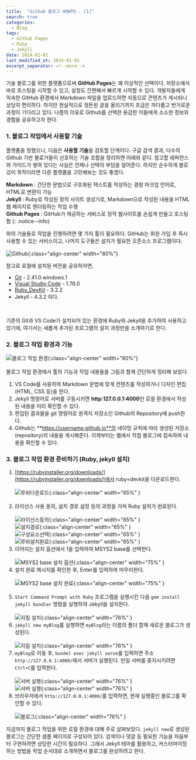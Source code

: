 ```yaml
---
title:  "Github 블로그 HOWTO - [1]"
search: true
categories: 
  - Blog
tags:
  - Github Pages
  - Ruby
  - Jekyll
date: 2024-01-01
last_modified_at: 2024-01-01
excerpt_separator: <!--more-->
---
```

기술 블로그를 위한 플랫폼으로써 **GitHub Pages**는 꽤 이상적인 선택이다. 저장소에서 바로 호스팅을 시작할 수 있고, 설정도 간편해서 빠르게 시작할 수 있다. <!--more--> 개발자들에게 익숙한 GitHub 환경에서 Markdown 파일을 업로드하면 자동으로 콘텐츠가 게시되니 상당히 편리하다. 하지만 현실적으로 정돈된 글을 올리기까지 조금은 까다롭고 번거로운 과정이 기다리고 있다. 나름의 이유로 Github를 선택한 용감한 이들에게 소소한 정보와 경험을 공유하고자 한다.


### 1. 블로그 작업에서 사용할 기술
플랫폼을 정했으니, 다음은 **사용할 기술**을 검토할 단계이다. 구글 검색 결과, 다수의 Github 기반 블로거들이 선호하는 기술 조합을 정리하면 아래와 같다. 참고할 레퍼런스와 가이드가 쌓여 있다는 사실은 언제나 선택의 부담을 덜어준다. 하지만 순수하게 블로깅이 목적이라면 다른 플랫폼을 고민해보는 것도 좋겠다.

>
 **Markdown** : 간단한 문법으로 구조화된 텍스트를 작성하는 경량 마크업 언어로, HTML로 변환이 가능  
 **Jekyll** : Ruby로 작성된 정적 사이트 생성기로, Markdown으로 작성된 내용을 HTML 웹 페이지로 렌더링하는 작업 수행  
 **Github Pages** : GitHub가 제공하는 서비스로 정적 웹사이트를 손쉽게 만들고 호스팅함
{: .notice--info}

위의 기술들로 작업을 진행하려면 몇 가지 툴이 필요하다. GitHub는 회원 가입 후 즉시 사용할 수 있는 서비스이고, 나머지 도구들은 설치가 필요한 오픈소스 프로그램이다.  
<br/>
 ![Github](/assets/images/setup/toolkit.png){:class="align-center"  width="80%"}

  참고로 로컬에 설치된 버전을 공유하자면, 
 - [Git](https://git-scm.com/downloads) - 2.41.0.windows.1
 - [Visual Studio Code](https://code.visualstudio.com/download)  - 1.76.0
 - [Ruby_DevKit](https://rubyinstaller.org/downloads/) - 3.2.2
 - Jekyll - 4.3.2  이다.
 <br/>

기존의 Git과 VS Code가 설치되어 있는 환경에 Ruby와 Jekyll을 추가하여 사용하고 있기에, 여기서는 새롭게 추가된 프로그램의 설치 과정만을 소개하기로 한다.

### 2. 블로그 작업 환경과 기능
 
![블로그 작업 환경](/assets/images/setup/setup.png){:class="align-center"  width="80%"}  
<br/>
 블로그 작업 환경에서 툴의 기능과 작업 내용들을 그림과 함께 간단하게 정리해 보았다.  
1.  VS Code를 사용하여 Markdown 문법에 맞게 컨텐츠를 작성하거나 디자인 편집(HTML, CSS 등)을 한다.
2.  Jekyll 명령어로 서버를 구동시키면 **http:127.0.0.1:4000**인 로컬 환경에서 작성된 내용을 미리 확인할 수 있다.  
3.  편집된 결과물을 git 명령어로 원격지 저장소인 Github의 Repository에 push한다.
4.  Github는 **https://username.github.io**의 네이밍 규칙에 따라 생성된 저장소(repository)의 내용을 게시해준다. 이제부터는 웹에서 직접 블로그에 접속하여 내용을 확인할 수 있다. 



### 3. 블로그 작업 환경 준비하기 (Ruby, jekyll 설치)
 1. [https://rubyinstaller.org/downloads/](https://rubyinstaller.org/downloads/)에서 ruby+devkit을 다운로드한다.  <br/><br/>
![루비다운로드](/assets/images/setup/rubysite.jpg){:class="align-center"  width="65%" }  <br/><br/>
 2. 라이선스 사용 동의, 설치 경로 설정 등의 과정을 거쳐 Ruby 설치가 완료된다.  <br/><br/>
  ![라이선스동의](/assets/images/setup/rubylicense.jpg){:class="align-center"  width="65%" } <br/>
  ![설치경로](/assets/images/setup/destination.jpg){:class="align-center"  width="65%" } <br/>
  ![구성요소선택](/assets/images/setup/component.jpg){:class="align-center"  width="65%" } <br/>
 ![루비설치완료](/assets/images/setup/finished.jpg){:class="align-center"  width="65%" } <br/>  
 3. 이어지는 설치 옵션에서 1을 입력하여 MSYS2 base를 선택한다.<br/><br/> 
  ![MSYS2 base 설치 옵션](/assets/images/setup/msys2installer1.jpg){:class="align-center" width="75%"  } <br/>
 4. 설치 완료 메시지를 확인한 후, Enter를 입력하여 마무리한다.<br/><br/> 
  ![MSYS2 base 설치 완료](/assets/images/setup/msys2installed.jpg){:class="align-center"  width="75%" } <br/><br/>
 5. `Start Command Prompt with Ruby` 프로그램을 실행시킨 다음 `gem install jekyll bundler` 명령을 실행하여 Jekyll을 설치한다. <br/><br/>
  ![지킬 설치](/assets/images/setup/jekyll_install.jpg){:class="align-center"  width="76%" }  <br/>
 6. `jekyll new myBlog`를 실행하면 `myBlog`라는 이름의 폴더 함께 새로운 블로그가 생성된다. <br/><br/>
  ![지킬 설치](/assets/images/setup/jekyll_new.jpg){:class="align-center"  width="76%" }  <br/> 
 7. `myBlog`로 이동 후, `bundel exec jekyll serve`를 입력하면 주소 `http://127.0.0.1:4000/`에서 서버가 실행된다. 만일 서버를 중지시키려면 `Ctrl+C`를 입력한다.<br/><br/>
  ![서버 실행](/assets/images/setup/jekyll_serve.jpg){:class="align-center"  width="76%" }  <br/>
  ![서버 실행](/assets/images/setup/jekyll_serve_port.jpg){:class="align-center"  width="76%" }<br/>
  8. 브라우저에서 `http://127.0.0.1:4000/`를 입력하면, 현재 실행중인 블로그를 확인할 수 있다.  <br/><br/> 
  ![블로그](/assets/images/setup/jekyll_initial.jpg){:class="align-center"  width="76%" }  <br/>

지금까지 블로그 작업을 위한 로컬 환경에 대해 주로 살펴보았다. `jekyll new`로 생성된 블로그는 간단한 샘플 페이지로 구성되어 있다. 검색이나 댓글 등 필요한 기능을 처음부터 구현하려면 상당한 시간이 필요하다. 그래서 Jekyll 테마를 활용하고, 커스터마이징하는 방법을 작업 순서대로 소개하면서 블로그를 완성하려고 한다.


